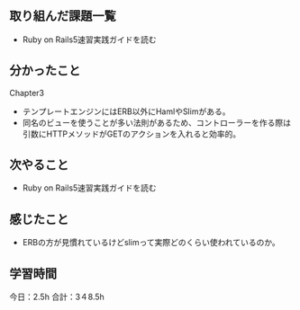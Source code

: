## 取り組んだ課題一覧
*  Ruby on Rails5速習実践ガイドを読む
## 分かったこと
Chapter3
* テンプレートエンジンにはERB以外にHamlやSlimがある。
* 同名のビューを使うことが多い法則があるため、コントローラーを作る際は引数にHTTPメソッドがGETのアクションを入れると効率的。
  
    
    

## 次やること
*  Ruby on Rails5速習実践ガイドを読む
## 感じたこと
*  ERBの方が見慣れているけどslimって実際どのくらい使われているのか。
 
## 学習時間
今日：2.5h
合計：3４8.5h
